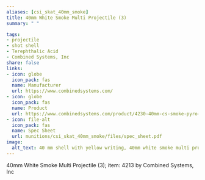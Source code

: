 ```yaml
--- 
aliases: [csi_skat_40mm_smoke] 
title: 40mm White Smoke Multi Projectile (3) 
summary: " " 

tags:  
- projectile 
- shot shell 
- Terephthalic Acid
- Combined Systems, Inc 
share: false 
links:  
- icon: globe 
  icon_pack: fas 
  name: Manufacturer 
  url: https://www.combinedsystems.com/ 
- icon: globe 
  icon_pack: fas 
  name: Product 
  url: https://www.combinedsystems.com/product/4230-40mm-cs-smoke-pyro-4-8-long-range/ 
- icon: file-alt  
  icon_pack: fas 
  name: Spec Sheet 
  url: munitions/csi_skat_40mm_smoke/files/spec_sheet.pdf 
image: 
  alt_text: 40 mm shell with yellow writing, 40mm white smoke multi projectile (3). a hand with a black nitrile glove holds it 
---
```

40mm White Smoke Multi Projectile (3); item: 4213  by Combined Systems, Inc
